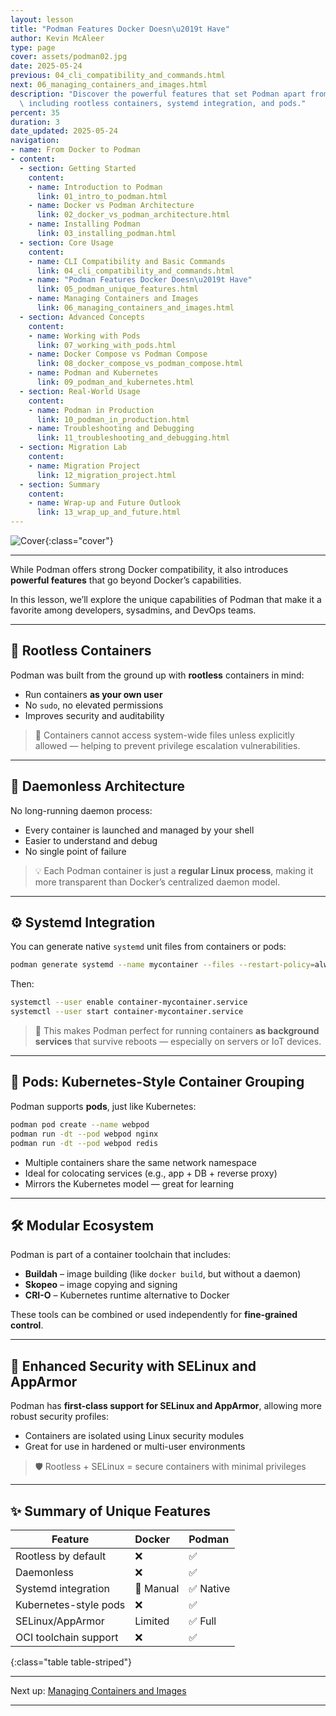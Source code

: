 ```yaml
---
layout: lesson
title: "Podman Features Docker Doesn\u2019t Have"
author: Kevin McAleer
type: page
cover: assets/podman02.jpg
date: 2025-05-24
previous: 04_cli_compatibility_and_commands.html
next: 06_managing_containers_and_images.html
description: "Discover the powerful features that set Podman apart from Docker \u2014\
  \ including rootless containers, systemd integration, and pods."
percent: 35
duration: 3
date_updated: 2025-05-24
navigation:
- name: From Docker to Podman
- content:
  - section: Getting Started
    content:
    - name: Introduction to Podman
      link: 01_intro_to_podman.html
    - name: Docker vs Podman Architecture
      link: 02_docker_vs_podman_architecture.html
    - name: Installing Podman
      link: 03_installing_podman.html
  - section: Core Usage
    content:
    - name: CLI Compatibility and Basic Commands
      link: 04_cli_compatibility_and_commands.html
    - name: "Podman Features Docker Doesn\u2019t Have"
      link: 05_podman_unique_features.html
    - name: Managing Containers and Images
      link: 06_managing_containers_and_images.html
  - section: Advanced Concepts
    content:
    - name: Working with Pods
      link: 07_working_with_pods.html
    - name: Docker Compose vs Podman Compose
      link: 08_docker_compose_vs_podman_compose.html
    - name: Podman and Kubernetes
      link: 09_podman_and_kubernetes.html
  - section: Real-World Usage
    content:
    - name: Podman in Production
      link: 10_podman_in_production.html
    - name: Troubleshooting and Debugging
      link: 11_troubleshooting_and_debugging.html
  - section: Migration Lab
    content:
    - name: Migration Project
      link: 12_migration_project.html
  - section: Summary
    content:
    - name: Wrap-up and Future Outlook
      link: 13_wrap_up_and_future.html
---
```



![Cover]({{page.cover}}){:class="cover"}

---

While Podman offers strong Docker compatibility, it also introduces **powerful features** that go beyond Docker’s capabilities.

In this lesson, we’ll explore the unique capabilities of Podman that make it a favorite among developers, sysadmins, and DevOps teams.

---

## 🚫 Rootless Containers

Podman was built from the ground up with **rootless** containers in mind:

- Run containers **as your own user**
- No `sudo`, no elevated permissions
- Improves security and auditability

> 🔐 Containers cannot access system-wide files unless explicitly allowed — helping to prevent privilege escalation vulnerabilities.

---

## 🛑 Daemonless Architecture

No long-running daemon process:

- Every container is launched and managed by your shell
- Easier to understand and debug
- No single point of failure

> 💡 Each Podman container is just a **regular Linux process**, making it more transparent than Docker’s centralized daemon model.

---

## ⚙️ Systemd Integration

You can generate native `systemd` unit files from containers or pods:

```bash
podman generate systemd --name mycontainer --files --restart-policy=always
````

Then:

```bash
systemctl --user enable container-mycontainer.service
systemctl --user start container-mycontainer.service
```

> 🧠 This makes Podman perfect for running containers **as background services** that survive reboots — especially on servers or IoT devices.

---

## 🫙 Pods: Kubernetes-Style Container Grouping

Podman supports **pods**, just like Kubernetes:

```bash
podman pod create --name webpod
podman run -dt --pod webpod nginx
podman run -dt --pod webpod redis
```

- Multiple containers share the same network namespace
- Ideal for colocating services (e.g., app + DB + reverse proxy)
- Mirrors the Kubernetes model — great for learning

---

## 🛠 Modular Ecosystem

Podman is part of a container toolchain that includes:

- **Buildah** – image building (like `docker build`, but without a daemon)
- **Skopeo** – image copying and signing
- **CRI-O** – Kubernetes runtime alternative to Docker

These tools can be combined or used independently for **fine-grained control**.

---

## 🧪 Enhanced Security with SELinux and AppArmor

Podman has **first-class support for SELinux and AppArmor**, allowing more robust security profiles:

- Containers are isolated using Linux security modules
- Great for use in hardened or multi-user environments

> 🛡️ Rootless + SELinux = secure containers with minimal privileges

---

## ✨ Summary of Unique Features

| Feature               |  Docker   |  Podman  |
|-----------------------|:----------|:---------|
| Rootless by default   |     ❌     |    ✅     |
| Daemonless            |     ❌     |    ✅     |
| Systemd integration   | 🔸 Manual | ✅ Native |
| Kubernetes-style pods |     ❌     |    ✅     |
| SELinux/AppArmor      |  Limited  |  ✅ Full  |
| OCI toolchain support |     ❌     |    ✅     |
{:class="table table-striped"}

---

Next up: [Managing Containers and Images](06_managing_containers_and_images)

---
